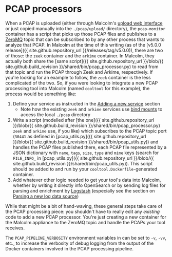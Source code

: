 # <a name="PCAP"></a>PCAP processors

When a PCAP is uploaded (either through Malcolm's [upload web interface](upload.md#Upload) or just copied manually into the `./pcap/upload/` directory), the `pcap-monitor` container has a script that picks up those PCAP files and publishes to a [ZeroMQ](https://zeromq.org/) topic that can be subscribed to by any other process that wants to analyze that PCAP. In Malcolm at the time of this writing (as of the [v5.0.0 release]({{ site.github.repository_url }}/releases/tag/v5.0.0)), there are two of those: the `zeek` container and the `arkime` container. In Malcolm, they actually both share the [same script]({{ site.github.repository_url }}/blob/{{ site.github.build_revision }}/shared/bin/pcap_processor.py) to read from that topic and run the PCAP through Zeek and Arkime, respectively. If you're looking for an example to follow, the `zeek` container is the less complicated of the two. So, if you were looking to integrate a new  PCAP processing tool into Malcolm (named `cooltool` for this example), the process would be something like:

1. Define your service as instructed in the [Adding a new service](contributing-new-image.md#NewImage) section
    * Note how the existing `zeek` and `arkime` services use [bind mounts](contributing-local-modifications.md#Bind) to access the local `./pcap` directory
1. Write a script (modelled after [the one]({{ site.github.repository_url }}/blob/{{ site.github.build_revision }}/shared/bin/pcap_processor.py) `zeek` and `arkime` use, if you like) which subscribes to the PCAP topic port (`30441` as defined in [pcap_utils.py]({{ site.github.repository_url }}/blob/{{ site.github.build_revision }}/shared/bin/pcap_utils.py)) and handles the PCAP files published there, each PCAP file represented by a JSON dictionary with `name`, `tags`, `size`, `type` and `mime` keys (search for `FILE_INFO_` in [pcap_utils.py]({{ site.github.repository_url }}/blob/{{ site.github.build_revision }}/shared/bin/pcap_utils.py)). This script should be added to and run by your `cooltool.Dockerfile`-generated container.
1. Add whatever other logic needed to get your tool's data into Malcolm, whether by writing it directly info OpenSearch or by sending log files for parsing and enrichment by [Logstash](contributing-logstash.md#Logstash) (especially see the section on [Parsing a new log data source](contributing-logstash.md#LogstashNewSource))

While that might be a bit of hand-waving, these general steps take care of the PCAP processing piece: you shouldn't have to really edit any *existing* code to add a new PCAP processor. You're just creating a new container for the Malcolm appliance to the ZeroMQ topic and handle the PCAPs your tool receives. 

The `PCAP_PIPELINE_VERBOSITY` environment variables in can be set to `-v`, `-vv`, etc., to increase the verbosity of debug logging from the output of the Docker containers involved in the PCAP processing pipeline.